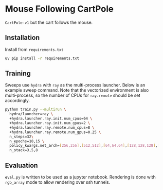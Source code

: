 # Mouse Following CartPole

`CartPole-v1` but the cart follows the mouse.

## Installation

Install from `requirements.txt`

```bash
uv pip install -r requirements.txt
```

## Training

Sweeps use `hydra` with `ray` as the multi-process launcher. Below is an example sweep command. Note that the vectorized environment is also multi-process, so the number of CPUs for `ray.remote` should be set accordingly.

```bash
python train.py --multirun \
  hydra/launcher=ray \
  +hydra.launcher.ray.init.num_cpus=64 \
  +hydra.launcher.ray.init.num_gpus=2 \
  +hydra.launcher.ray.remote.num_cpus=8 \
  +hydra.launcher.ray.remote.num_gpus=0.25 \
  n_steps=32\
  n_epochs=10,15 \
  policy_kwargs.net_arch=[256,256],[512,512],[64,64,64],[128,128,128],[256,128,64] \
  n_stack=3,5,8
```

## Evaluation

`eval.py` is written to be used as a jupyter notebook. Rendering is done with `rgb_array` mode to allow rendering over ssh tunnels.
